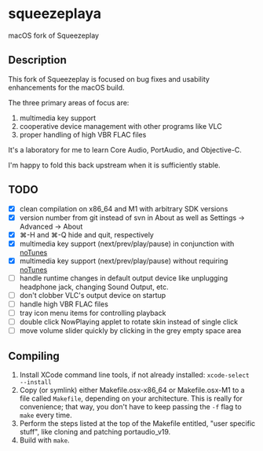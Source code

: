 # squeezeplaya

macOS fork of Squeezeplay

## Description

This fork of Squeezeplay is focused on bug fixes and usability enhancements for the macOS build.

The three primary areas of focus are:
1. multimedia key support
2. cooperative device management with other programs like VLC
3. proper handling of high VBR FLAC files

It's a laboratory for me to learn Core Audio, PortAudio, and Objective-C.

I'm happy to fold this back upstream when it is sufficiently stable.

## TODO

- [x] clean compilation on x86\_64 and M1 with arbitrary SDK versions
- [x] version number from git instead of svn in About as well as Settings -> Advanced -> About
- [x] ⌘-H and ⌘-Q hide and quit, respectively
- [x] multimedia key support (next/prev/play/pause) in conjunction with [noTunes](https://github.com/tombonez/noTunes)
- [x] multimedia key support (next/prev/play/pause) without requiring [noTunes](https://github.com/tombonez/noTunes)
- [ ] handle runtime changes in default output device like unplugging headphone jack, changing Sound Output, etc.
- [ ] don't clobber VLC's output device on startup
- [ ] handle high VBR FLAC files
- [ ] tray icon menu items for controlling playback
- [ ] double click NowPlaying applet to rotate skin instead of single click
- [ ] move volume slider quickly by clicking in the grey empty space area

## Compiling

1. Install XCode command line tools, if not already installed: `xcode-select --install`
1. Copy (or symlink) either Makefile.osx-x86\_64 or Makefile.osx-M1 to a file called `Makefile`, depending on your architecture.
   This is really for convenience; that way, you don't have to keep passing the `-f` flag to `make` every time.
1. Perform the steps listed at the top of the Makefile entitled, "user specific stuff", like cloning and patching portaudio\_v19.
1. Build with `make`.
